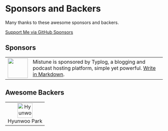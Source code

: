 # Sponsors and Backers

Many thanks to these awesome sponsors and backers.

[Support Me via GitHub Sponsors](https://github.com/sponsors/lepture)

## Sponsors

<table>
<tr>
<td><img align="middle" width="64" src="https://typlog.com/android-chrome-512x512.png"></td>
<td>Mistune is sponsored by Typlog, a blogging and podcast hosting platform, simple yet powerful. <a href="https://typlog.com/?utm_source=mistune&utm_medium=referral&utm_campaign=readme">Write in Markdown</a>.
</td>
</tr>
</table>

## Awesome Backers

<table>
<tr>
<td align="center">
<a href="https://github.com/lqez">
<img src="https://avatars.githubusercontent.com/u/579366?v=4" alt="Hyunwoo Park" width="48" height="48">
</a><br>
Hyunwoo Park
</td>
</tr>
</table>
